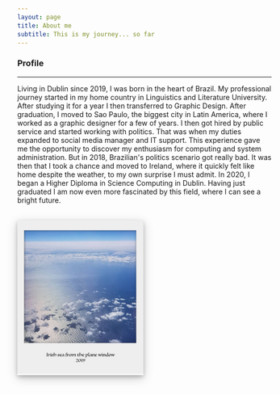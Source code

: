 ```yaml
---
layout: page
title: About me
subtitle: This is my journey... so far
---
```

<style>
    div.polaroid {
      width: 250px;
      text-align: center;
      box-shadow: 0 4px 8px 0 rgba(0, 0, 0, 0.2), 0 6px 20px 0 rgba(0, 0, 0, 0.19);
    }
</style>

### **Profile**

------
Living in Dublin since 2019, I was born in the heart of Brazil. My professional journey started in my home country in Linguistics and Literature University. After studying it for a year I then transferred to Graphic Design. After graduation, I moved to Sao Paulo, the biggest city in Latin America, where I worked as a graphic designer for a few of years. 
I then got hired by public service and started working with politics. That was when my duties expanded to social media manager and IT support. This experience gave me the opportunity to discover my enthusiasm for computing and system administration. But in 2018, Brazilian's politics scenario got really bad. It was then that I took a chance and moved to Ireland, where it quickly felt like home despite the weather, to my own surprise I must admit. In 2020, I began a Higher Diploma in Science Computing in Dublin. Having just graduated I am now even more fascinated by this field, where I can see a bright future.

<br>

<div class="polaroid">
    <img src="https://github.com/borgesdesa/borgesdesa.github.io/blob/master/assets/img/polaroid1.jpg?raw=true" width="250" class="center">
    </div>
